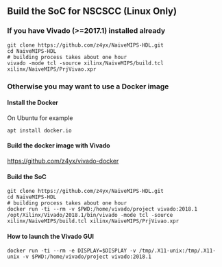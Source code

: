 ## Build the SoC for NSCSCC (Linux Only)

### If you have Vivado (>=2017.1) installed already

	git clone https://github.com/z4yx/NaiveMIPS-HDL.git
	cd NaiveMIPS-HDL
	# building process takes about one hour
	vivado -mode tcl -source xilinx/NaiveMIPS/build.tcl xilinx/NaiveMIPS/PrjVivao.xpr
	
### Otherwise you may want to use a Docker image

#### Install the Docker 

On Ubuntu for example

	apt install docker.io

#### Build the docker image with Vivado

https://github.com/z4yx/vivado-docker

#### Build the SoC

	git clone https://github.com/z4yx/NaiveMIPS-HDL.git
	cd NaiveMIPS-HDL
	# building process takes about one hour
	docker run -ti --rm -v $PWD:/home/vivado/project vivado:2018.1 /opt/Xilinx/Vivado/2018.1/bin/vivado -mode tcl -source xilinx/NaiveMIPS/build.tcl xilinx/NaiveMIPS/PrjVivao.xpr
	
#### How to launch the Vivado GUI
	
	docker run -ti --rm -e DISPLAY=$DISPLAY -v /tmp/.X11-unix:/tmp/.X11-unix -v $PWD:/home/vivado/project vivado:2018.1
